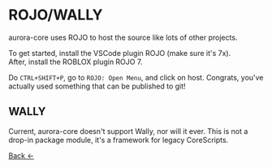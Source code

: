 # ROJO/WALLY
aurora-core uses ROJO to host the source like lots of other projects.

To get started, install the VSCode plugin ROJO (make sure it's 7x).
<br>
After, install the ROBLOX plugin ROJO 7.

Do `CTRL+SHIFT+P`, go to `ROJO: Open Menu`, and click on host. Congrats, you've actually used something that can be published to git!

## WALLY
Current, aurora-core doesn't support Wally, nor will it ever. This is not a drop-in package module, it's a framework for legacy CoreScripts.

[Back <-](/docs/Info/PATCHING.md)